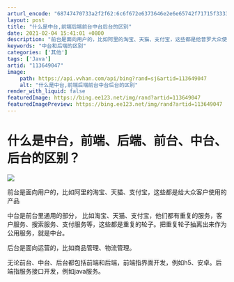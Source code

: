 ```yaml
---
arturl_encode: "68747470733a2f2f62:6c6f672e6373646e2e6e65742f71715f33333734333537322f:61727469636c652f64657461696c732f313133363439303437"
layout: post
title: "什么是中台,前端后端前台中台后台的区别"
date: 2021-02-04 15:41:01 +0800
description: "前台是面向用户的，比如阿里的淘宝、天猫、支付宝，这些都是给普罗大众使用的产品中台是前台里通用的部分，"
keywords: "中台和后端的区别"
categories: ['其他']
tags: ['Java']
artid: "113649047"
image:
    path: https://api.vvhan.com/api/bing?rand=sj&artid=113649047
    alt: "什么是中台,前端后端前台中台后台的区别"
render_with_liquid: false
featuredImage: https://bing.ee123.net/img/rand?artid=113649047
featuredImagePreview: https://bing.ee123.net/img/rand?artid=113649047
---
```


# 什么是中台，前端、后端、前台、中台、后台的区别？

![](https://i-blog.csdnimg.cn/blog_migrate/fbabb34fa7910439ca75c87022e23f5a.png)

前台是面向用户的，比如阿里的淘宝、天猫、支付宝，这些都是给大众客户使用的产品

中台是前台里通用的部分， 比如淘宝、天猫、支付宝，他们都有重复的服务，客户服务、搜索服务、支付服务等，这些都是重复的轮子。把重复轮子抽离出来作为公用服务，就是中台。

后台是面向运营的，比如商品管理、物流管理。

无论前台、中台、后台都包括前端和后端，前端指界面开发，例如h5、安卓。后端指服务接口开发，例如java服务。